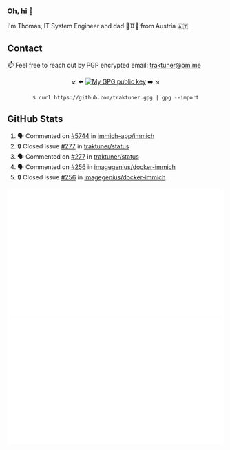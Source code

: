 ### Oh, hi 👋

I'm Thomas, IT System Engineer and dad 👶♊️👶 from Austria 🇦🇹

<!--
**traktuner/traktuner** is a ✨ _special_ ✨ repository because its `README.md` (this file) appears on your GitHub profile.

Here are some ideas to get you started:

- 🔭 I’m currently working on ...
- 🌱 I’m currently learning ...
- 👯 I’m looking to collaborate on ...
- 🤔 I’m looking for help with ...
- 💬 Ask me about ...
- 📫 How to reach me: ...
- 😄 Pronouns: ...
- ⚡ Fun fact: ...
-->

## Contact
📫 Feel free to reach out by PGP encrypted email:
traktuner@pm.me

<div align="center" markdown="1">

↙️ ⬅️ [![My GPG public key](https://img.shields.io/badge/PGP%20public%20key-6D4AFF?style=for-the-badge)](https://github.com/traktuner.gpg) ➡️ ↘️

```shell
$ curl https://github.com/traktuner.gpg | gpg --import
```

</div>

## GitHub Stats
<!--START_SECTION:activity-->
1. 🗣 Commented on [#5744](https://github.com/immich-app/immich/issues/5744#issuecomment-1859152968) in [immich-app/immich](https://github.com/immich-app/immich)
2. 🔒 Closed issue [#277](https://github.com/traktuner/status/issues/277) in [traktuner/status](https://github.com/traktuner/status)
3. 🗣 Commented on [#277](https://github.com/traktuner/status/issues/277#issuecomment-1859148635) in [traktuner/status](https://github.com/traktuner/status)
4. 🗣 Commented on [#256](https://github.com/imagegenius/docker-immich/issues/256#issuecomment-1859147240) in [imagegenius/docker-immich](https://github.com/imagegenius/docker-immich)
5. 🔒 Closed issue [#256](https://github.com/imagegenius/docker-immich/issues/256) in [imagegenius/docker-immich](https://github.com/imagegenius/docker-immich)
<!--END_SECTION:activity-->

![](https://github.com/traktuner/traktuner/blob/master/generated/overview.svg)
![](https://github.com/traktuner/traktuner/blob/master/generated/languages.svg)
